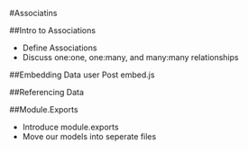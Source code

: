 #Associatins

##Intro to Associations
* Define Associations
* Discuss one:one, one:many, and many:many relationships

##Embedding Data
user
Post
embed.js

##Referencing Data

##Module.Exports
* Introduce module.exports
* Move our models into seperate files
